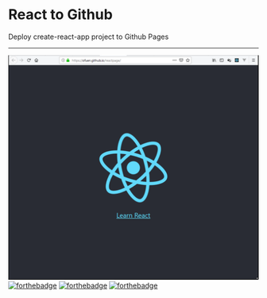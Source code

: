 # React to Github
Deploy create-react-app project to Github Pages
***
![Alt Text](https://github.com/ofuen/react-to-do/blob/master/screenshot/2018-11-15_09-15-18.gif)
[![forthebadge](https://forthebadge.com/images/badges/powered-by-electricity.svg)](https://forthebadge.com)
[![forthebadge](https://forthebadge.com/images/badges/gluten-free.svg)](https://forthebadge.com)
[![forthebadge](https://forthebadge.com/images/badges/built-with-love.svg)](https://forthebadge.com)
